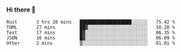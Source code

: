 ### Hi there 👋

<!--
**berkus/berkus** is a ✨ _special_ ✨ repository because its `README.md` (this file) appears on your GitHub profile.

Here are some ideas to get you started:

- 🔭 I’m currently working on ...
- 🌱 I’m currently learning ...
- 👯 I’m looking to collaborate on ...
- 🤔 I’m looking for help with ...
- 💬 Ask me about ...
- 📫 How to reach me: ...
- 😄 Pronouns: ...
- ⚡ Fun fact: ...
-->

<!--START_SECTION:waka-->

```text
Rust       3 hrs 26 mins   ███████████████████░░░░░░   75.42 %
TOML       27 mins         ██▓░░░░░░░░░░░░░░░░░░░░░░   10.20 %
Text       17 mins         █▓░░░░░░░░░░░░░░░░░░░░░░░   06.35 %
JSON       16 mins         █▓░░░░░░░░░░░░░░░░░░░░░░░   06.09 %
Other      2 mins          ▒░░░░░░░░░░░░░░░░░░░░░░░░   01.01 %
```

<!--END_SECTION:waka-->
